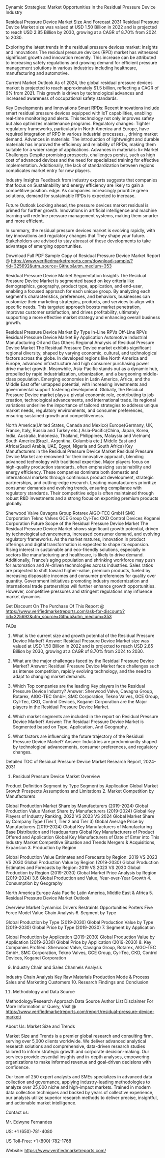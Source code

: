 Dynamic Strategies: Market Opportunities in the Residual Pressure Device Industry


Residual Pressure Device Market Size And Forecast 2031
Residual Pressure Device Market size was valued at USD 1.50 Billion in 2022 and is projected to reach USD 2.85 Billion by 2030, growing at a CAGR of 8.70% from 2024 to 2030.

Exploring the latest trends in the residual pressure devices market: insights and innovations
The residual pressure devices (RPD) market has witnessed significant growth and innovation recently. This increase can be attributed to increasing safety regulations and growing demand for efficient pressure management solutions in various industries including healthcare, manufacturing and automotive.

Current Market Outlook
As of 2024, the global residual pressure devices market is projected to reach approximately $1.5 billion, reflecting a CAGR of 6% from 2021. This growth is driven by technological advances and increased awareness of occupational safety standards.

Key Developments and Innovations
Smart RPDs: Recent innovations include smart residual pressure devices equipped with IoT capabilities, enabling real-time monitoring and alerts. This technology not only improves safety but also optimizes maintenance programs.
Regulatory changes: Tighter regulatory frameworks, particularly in North America and Europe, have required integration of RPD in various industrial processes. , driving market demand.
Advances in materials: The introduction of lightweight and durable materials has improved the efficiency and reliability of RPDs, making them suitable for a wider range of applications.
Advances in materials: li>
Market Challenges
Despite promising prospects, challenges persist, such as high cost of advanced devices and the need for specialized training for effective implementation. Additionally, the lack of standardization between regions complicates market entry for new players.

Industry Insights
Feedback from industry experts suggests that companies that focus on Sustainability and energy efficiency are likely to gain a competitive position. edge. As companies increasingly prioritize green solutions, demand for sustainable RPDs is expected to increase.

Future Outlook
Looking ahead, the pressure devices market residual is primed for further growth. Innovations in artificial intelligence and machine learning will redefine pressure management systems, making them smarter and more efficient.

In summary, the residual pressure devices market is evolving rapidly, with key innovations and regulatory changes that They shape your future. . Stakeholders are advised to stay abreast of these developments to take advantage of emerging opportunities.

Download Full PDF Sample Copy of Residual Pressure Device Market Report @ https://www.verifiedmarketreports.com/download-sample/?rid=325692&utm_source=Github&utm_medium=353

Residual Pressure Device Market Segmentation Insights
The Residual Pressure Device Market is segmented based on key criteria like demographics, geography, product type, application, and end-user, enabling a focused approach for each unique group. By analyzing each segment's characteristics, preferences, and behaviors, businesses can customize their marketing strategies, products, and services to align with specific needs. This targeted approach boosts market penetration, improves customer satisfaction, and drives profitability, ultimately supporting a more effective market strategy and enhancing overall business growth.

Residual Pressure Device Market By Type
In-Line RPVs
Off-Line RPVs
Residual Pressure Device Market By Application
Automotive
Industrial Manufacturing
Oil and Gas
Others
Regional Analysis of Residual Pressure Device Market
The Residual Pressure Device market exhibits significant regional diversity, shaped by varying economic, cultural, and technological factors across the globe. In developed regions like North America and Europe, advanced infrastructure and high consumer purchasing power drive market growth. Meanwhile, Asia-Pacific stands out as a dynamic hub, propelled by rapid industrialization, urbanization, and a burgeoning middle-class population. Emerging economies in Latin America, Africa, and the Middle East offer untapped potential, with increasing investments and governmental support fostering development. Globally, the Residual Pressure Device market plays a pivotal economic role, contributing to job creation, technological advancements, and international trade. Its regional variations underline the importance of tailored strategies to address unique market needs, regulatory environments, and consumer preferences, ensuring sustained growth and competitiveness.

North America(United States, Canada and Mexico)
Europe(Germany, UK, France, Italy, Russia and Turkey etc.)
Asia-Pacific(China, Japan, Korea, India, Australia, Indonesia, Thailand, Philippines, Malaysia and Vietnam)
South America(Brazil, Argentina, Columbia etc.)
Middle East and Africa(Saudi Arabia, UAE, Egypt, Nigeria and South Africa)
Key Manufacturers in the Residual Pressure Device Market
Residual Pressure Device Market are renowned for their innovative approach, blending advanced technology with traditional expertise. Major players focus on high-quality production standards, often emphasizing sustainability and energy efficiency. These companies dominate both domestic and international markets through continuous product development, strategic partnerships, and cutting-edge research. Leading manufacturers prioritize consumer demands and evolving trends, ensuring compliance with regulatory standards. Their competitive edge is often maintained through robust R&D investments and a strong focus on exporting premium products globally.

Sherwood Valve
Cavagna Group
Rotarex
AIGO-TEC GmbH
SMC Corporation
Tekno Valves
GCE Group
Cyl-Tec
CKD
Control Devices
Koganei Corporation
Future Scope of the Residual Pressure Device Market
The Residual Pressure Device Market shows significant growth potential, driven by technological advancements, increased consumer demand, and evolving regulatory frameworks. As the market matures, innovation in product offerings and digital transformation is expected to shape its expansion. Rising interest in sustainable and eco-friendly solutions, especially in sectors like manufacturing and healthcare, is likely to drive demand. Additionally, France’s aging population and shrinking workforce may push for automation and AI-driven technologies across industries. Sales ratios are projected to shift toward higher-value, premium products, fueled by increasing disposable incomes and consumer preferences for quality over quantity. Government initiatives promoting industry modernization and international trade partnerships will further enhance growth opportunities. However, competitive pressures and stringent regulations may influence market dynamics.

Get Discount On The Purchase Of This Report @ https://www.verifiedmarketreports.com/ask-for-discount/?rid=325692&utm_source=Github&utm_medium=353

FAQs
1. What is the current size and growth potential of the Residual Pressure Device Market?
Answer: Residual Pressure Device Market size was valued at USD 1.50 Billion in 2022 and is projected to reach USD 2.85 Billion by 2030, growing at a CAGR of 8.70% from 2024 to 2030.

2. What are the major challenges faced by the Residual Pressure Device Market?
Answer: Residual Pressure Device Market face challenges such as intense competition, rapidly evolving technology, and the need to adapt to changing market demands.

3. Which Top companies are the leading Key players in the Residual Pressure Device Industry?
Answer: Sherwood Valve, Cavagna Group, Rotarex, AIGO-TEC GmbH, SMC Corporation, Tekno Valves, GCE Group, Cyl-Tec, CKD, Control Devices, Koganei Corporation are the Major players in the Residual Pressure Device Market.

4. Which market segments are included in the report on Residual Pressure Device Market?
Answer: The Residual Pressure Device Market is Segmented based on Type, Application, And Geography.

5. What factors are influencing the future trajectory of the Residual Pressure Device Market?
Answer: Industries are predominantly shaped by technological advancements, consumer preferences, and regulatory changes.

Detailed TOC of Residual Pressure Device Market Research Report, 2024-2031
1. Residual Pressure Device Market Overview

Product Definition
Segment by Type
Segment by Application
Global Market Growth Prospects
Assumptions and Limitations
2. Market Competition by Manufacturers

Global Production Market Share by Manufacturers (2019-2024)
Global Production Value Market Share by Manufacturers (2019-2024)
Global Key Players of Industry Ranking, 2022 VS 2023 VS 2024
Global Market Share by Company Type (Tier 1, Tier 2 and Tier 3)
Global Average Price by Manufacturers (2019-2024)
Global Key Manufacturers of Manufacturing Base Distribution and Headquarters
Global Key Manufacturers of Product Offered and Application
Global Key Manufacturers of Date of Enter into This Industry
Market Competitive Situation and Trends
Mergers & Acquisitions, Expansion
3. Production by Region

Global Production Value Estimates and Forecasts by Region: 2019 VS 2023 VS 2030
Global Production Value by Region (2019-2030)
Global Production Estimates and Forecasts by Region: 2019 VS 2023 VS 2030
Global Production by Region (2019-2030)
Global Market Price Analysis by Region (2019-2024) 3.6 Global Production and Value, Year-over-Year Growth
4. Consumption by Geography

North America
Europe
Asia Pacific
Latin America, Middle East & Africa
5. Residual Pressure Device Market Outlook

Overview
Market Dynamics
Drivers
Restraints
Opportunities
Porters Five Force Model
Value Chain Analysis 
6. Segment by Type

Global Production by Type (2019-2030)
Global Production Value by Type (2019-2030)
Global Price by Type (2019-2030)
7. Segment by Application

Global Production by Application (2019-2030)
Global Production Value by Application (2019-2030)
Global Price by Application (2019-2030)
8. Key Companies Profiled: Sherwood Valve, Cavagna Group, Rotarex, AIGO-TEC GmbH, SMC Corporation, Tekno Valves, GCE Group, Cyl-Tec, CKD, Control Devices, Koganei Corporation

9. Industry Chain and Sales Channels Analysis

Industry Chain Analysis
Key Raw Materials
Production Mode & Process
Sales and Marketing
Customers
10. Research Findings and Conclusion

11. Methodology and Data Source

Methodology/Research Approach
Data Source
Author List
Disclaimer
For More Information or Query, Visit @ https://www.verifiedmarketreports.com/report/residual-pressure-device-market/

About Us: Market Size and Trends

Market Size and Trends is a premier global research and consulting firm, serving over 5,000 clients worldwide. We deliver advanced analytical research solutions and comprehensive, data-driven research studies tailored to inform strategic growth and corporate decision-making. Our services provide essential insights and in-depth analyses, empowering organizations to make informed revenue and goal-driven decisions with confidence.

Our team of 250 expert analysts and SMEs specializes in advanced data collection and governance, applying industry-leading methodologies to analyze over 25,000 niche and high-impact markets. Trained in modern data collection techniques and backed by years of collective experience, our analysts utilize superior research methods to deliver precise, insightful, and actionable market intelligence.

Contact us:

Mr. Edwyne Fernandes

US: +1 (650)-781-4080

US Toll-Free: +1 (800)-782-1768

Website: https://www.verifiedmarketreports.com/

